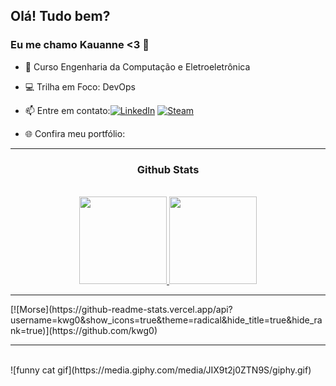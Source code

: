## Olá! Tudo bem?
### Eu me chamo Kauanne <3 👋

- 🌱 Curso Engenharia da Computação e Eletroeletrônica
- 💻 Trilha em Foco: DevOps
- 📫 Entre em contato:[![LinkedIn](https://img.shields.io/badge/LinkedIn-0077B5?style=for-the-badge&logo=linkedin&logoColor=white)](https://www.linkedin.com/in/kwg0) [![Steam](https://img.shields.io/badge/Steam-000000?style=for-the-badge&logo=steam&logoColor=white)](https://steamcommunity.com/id/kwg001)
 
- 🌐 Confira meu portfólio:
<hr>

### <h3 align="center"> Github Stats </h3>
<br>

<div align="center">
  <a href="https://github.com/KwG0">
    <img height="140cm" src="https://github-readme-stats.vercel.app/api?username=KwG0&count_private=true&theme=omni&include_all_commits=true&show_icons=true"/>
  </a>
  <a href="https://github.com/KwG0">
    <img height="140cm" src="https://github-readme-stats.vercel.app/api/top-langs/?username=KwG0&count_private=true&theme=omni&langs_count=8&layout=compact"/>
  </a>
</div>
<hr>
[![Morse](https://github-readme-stats.vercel.app/api?username=kwg0&show_icons=true&theme=radical&hide_title=true&hide_rank=true)](https://github.com/kwg0)
<br>
<hr>
<br>
![funny cat gif](https://media.giphy.com/media/JIX9t2j0ZTN9S/giphy.gif)
